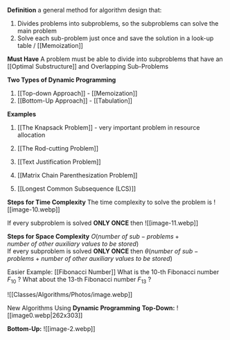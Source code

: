 **Definition**
a general method for algorithm design that:
1. Divides problems into subproblems, so the subproblems can solve the main problem
2. Solve each sub-problem just once and save the solution in a look-up table / [[Memoization]] 

**Must Have**
A problem must be able to divide into subproblems that have an [[Optimal Substructure]] and Overlapping Sub-Problems

**Two Types of Dynamic Programming**
1. [[Top-down Approach]] - [[Memoization]]
2. [[Bottom-Up Approach]] - [[Tabulation]]


**Examples**
1. [[The Knapsack Problem]] - very important problem in resource allocation

2. [[The Rod-cutting Problem]]

3. [[Text Justification Problem]] 

4. [[Matrix Chain Parenthesization Problem]] 

5. [[Longest Common Subsequence (LCS)]]

**Steps for Time Complexity**
The time complexity to solve the problem is ![[image-10.webp]]

If every subproblem is solved **ONLY ONCE** then
![[image-11.webp]]

**Steps for Space Complexity**
$O (number\ of\ sub-problems + number\ of\ other\ auxiliary\ values\ to\ be\ stored)$  
If every subproblem is solved **ONLY ONCE** then
$\theta (number\ of\ sub-problems + number\ of\ other\ auxiliary\ values\ to\ be\ stored)$  

Easier Example: [[Fibonacci Number]] 
What is the 10-th Fibonacci number $F_{10}$ ? What about the 13-th Fibonacci number $F_{13}$ ?

![[Classes/Algorithms/Photos/image.webp]]


New Algorithms Using **Dynamic Programming**
**Top-Down:**
![[image0.webp|262x303]]

**Bottom-Up:**
![[image-2.webp]]